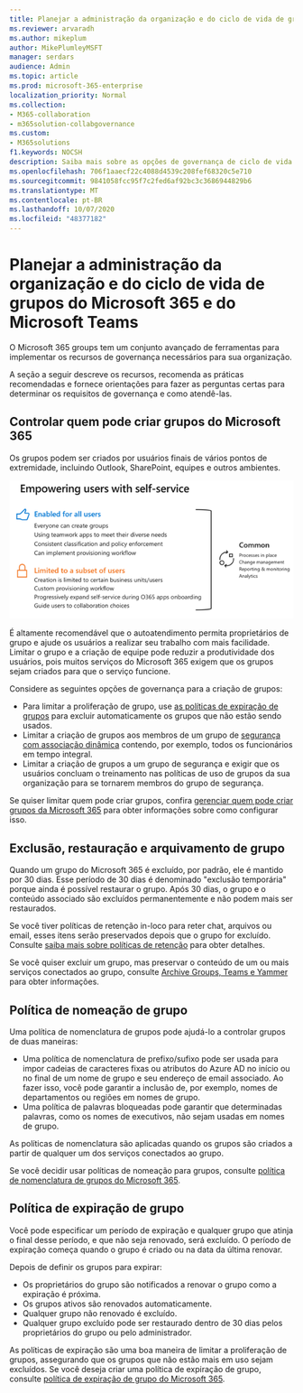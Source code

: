 ```yaml
---
title: Planejar a administração da organização e do ciclo de vida de grupos do Microsoft 365 e do Microsoft Teams
ms.reviewer: arvaradh
ms.author: mikeplum
author: MikePlumleyMSFT
manager: serdars
audience: Admin
ms.topic: article
ms.prod: microsoft-365-enterprise
localization_priority: Normal
ms.collection:
- M365-collaboration
- m365solution-collabgovernance
ms.custom:
- M365solutions
f1.keywords: NOCSH
description: Saiba mais sobre as opções de governança de ciclo de vida para ferramentas de colaboração no Microsoft 365
ms.openlocfilehash: 706f1aaecf22c4088d4539c208fef68320c5e710
ms.sourcegitcommit: 9841058fcc95f7c2fed6af92bc3c3686944829b6
ms.translationtype: MT
ms.contentlocale: pt-BR
ms.lasthandoff: 10/07/2020
ms.locfileid: "48377182"
---
```

# <a name="plan-organization-and-lifecycle-governance-for-microsoft-365-groups-and-microsoft-teams"></a>Planejar a administração da organização e do ciclo de vida de grupos do Microsoft 365 e do Microsoft Teams

O Microsoft 365 groups tem um conjunto avançado de ferramentas para implementar os recursos de governança necessários para sua organização. 

A seção a seguir descreve os recursos, recomenda as práticas recomendadas e fornece orientações para fazer as perguntas certas para determinar os requisitos de governança e como atendê-las.

## <a name="control-who-can-create-microsoft-365-groups"></a>Controlar quem pode criar grupos do Microsoft 365

Os grupos podem ser criados por usuários finais de vários pontos de extremidade, incluindo Outlook, SharePoint, equipes e outros ambientes.

![DESC de imagem](../media/04.png)

É altamente recomendável que o autoatendimento permita proprietários de grupo e ajude os usuários a realizar seu trabalho com mais facilidade. Limitar o grupo e a criação de equipe pode reduzir a produtividade dos usuários, pois muitos serviços do Microsoft 365 exigem que os grupos sejam criados para que o serviço funcione.

Considere as seguintes opções de governança para a criação de grupos:

- Para limitar a proliferação de grupo, use [as políticas de expiração de grupos](microsoft-365-groups-expiration-policy.md) para excluir automaticamente os grupos que não estão sendo usados.
- Limitar a criação de grupos aos membros de um grupo de [segurança com associação dinâmica](https://docs.microsoft.com/azure/active-directory/users-groups-roles/groups-create-rule) contendo, por exemplo, todos os funcionários em tempo integral.
- Limitar a criação de grupos a um grupo de segurança e exigir que os usuários concluam o treinamento nas políticas de uso de grupos da sua organização para se tornarem membros do grupo de segurança.

Se quiser limitar quem pode criar grupos, confira [gerenciar quem pode criar grupos da Microsoft 365](manage-creation-of-groups.md) para obter informações sobre como configurar isso.

## <a name="group-delete-restore-and-archiving"></a>Exclusão, restauração e arquivamento de grupo

Quando um grupo do Microsoft 365 é excluído, por padrão, ele é mantido por 30 dias. Esse período de 30 dias é denominado "exclusão temporária" porque ainda é possível restaurar o grupo. Após 30 dias, o grupo e o conteúdo associado são excluídos permanentemente e não podem mais ser restaurados.

Se você tiver políticas de retenção in-loco para reter chat, arquivos ou email, esses itens serão preservados depois que o grupo for excluído. Consulte [saiba mais sobre políticas de retenção](https://docs.microsoft.com/microsoft-365/compliance/retention-policies) para obter detalhes.

Se você quiser excluir um grupo, mas preservar o conteúdo de um ou mais serviços conectados ao grupo, consulte [Archive Groups, Teams e Yammer](end-life-cycle-groups-teams-sites-yammer.md) para obter informações.

## <a name="group-naming-policy"></a>Política de nomeação de grupo

Uma política de nomenclatura de grupos pode ajudá-lo a controlar grupos de duas maneiras:

- Uma política de nomenclatura de prefixo/sufixo pode ser usada para impor cadeias de caracteres fixas ou atributos do Azure AD no início ou no final de um nome de grupo e seu endereço de email associado. Ao fazer isso, você pode garantir a inclusão de, por exemplo, nomes de departamentos ou regiões em nomes de grupo.
- Uma política de palavras bloqueadas pode garantir que determinadas palavras, como os nomes de executivos, não sejam usadas em nomes de grupo.

As políticas de nomenclatura são aplicadas quando os grupos são criados a partir de qualquer um dos serviços conectados ao grupo.

Se você decidir usar políticas de nomeação para grupos, consulte [política de nomenclatura de grupos do Microsoft 365](groups-naming-policy.md).

## <a name="group-expiration-policy"></a>Política de expiração de grupo

Você pode especificar um período de expiração e qualquer grupo que atinja o final desse período, e que não seja renovado, será excluído. O período de expiração começa quando o grupo é criado ou na data da última renovar.

Depois de definir os grupos para expirar:
- Os proprietários do grupo são notificados a renovar o grupo como a expiração é próxima.
- Os grupos ativos são renovados automaticamente.
- Qualquer grupo não renovado é excluído.
- Qualquer grupo excluído pode ser restaurado dentro de 30 dias pelos proprietários do grupo ou pelo administrador.

As políticas de expiração são uma boa maneira de limitar a proliferação de grupos, assegurando que os grupos que não estão mais em uso sejam excluídos. Se você deseja criar uma política de expiração de grupo, consulte [política de expiração de grupo do Microsoft 365](microsoft-365-groups-expiration-policy.md).
